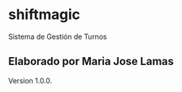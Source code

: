 # shiftmagic
Sistema de Gestión de Turnos

Elaborado por Maria Jose Lamas
-------------------------------------

Version 1.0.0.
